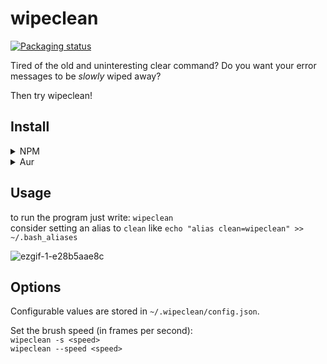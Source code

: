 # wipeclean
[![Packaging status](https://repology.org/badge/tiny-repos/wipeclean.svg)](https://repology.org/project/wipeclean/versions)

Tired of the old and uninteresting clear command?
Do you want your error messages to be <i>slowly</i> wiped away?

Then try wipeclean!

## Install
<details>
<summary>NPM</summary>

`npm install wipeclean -g`
</details>

<details>
<summary>Aur</summary>

You can also [find it on Aur](https://aur.archlinux.org/packages/wipeclean) and install with an AUR helper like yay:
`yay -S wipeclean`

Note that the yay package is unofficial and not created by the original developer.
</details>

## Usage

to run the program just write: `wipeclean`<br>
consider setting an alias to `clean` like `echo "alias clean=wipeclean" >> ~/.bash_aliases`

![ezgif-1-e28b5aae8c](https://user-images.githubusercontent.com/60259431/155228227-a429c2ae-a003-41d0-b8de-a6fa8b7413c7.gif)

## Options

Configurable values are stored in `~/.wipeclean/config.json`.

Set the brush speed (in frames per second):<br>
`wipeclean -s <speed>`<br>
`wipeclean --speed <speed>`
